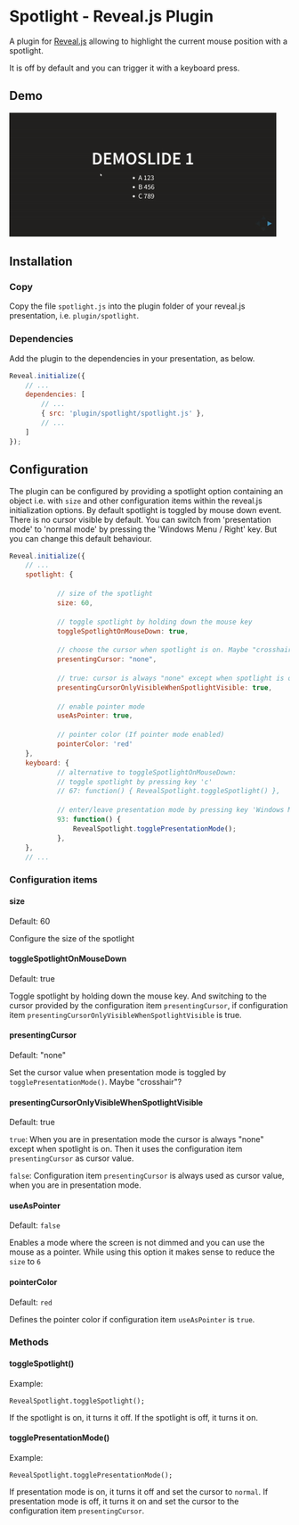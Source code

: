 # Spotlight - Reveal.js Plugin

A plugin for [Reveal.js](https://github.com/hakimel/reveal.js) allowing to highlight the current mouse position with a spotlight. 

It is off by default and you can trigger it with a keyboard press.

## Demo

![](img/demo.gif) 

## Installation

### Copy
Copy the file `spotlight.js` into the plugin folder of your reveal.js presentation, i.e. ```plugin/spotlight```.


### Dependencies
Add the plugin to the dependencies in your presentation, as below. 

```javascript
Reveal.initialize({
	// ...
	dependencies: [
		// ... 		
		{ src: 'plugin/spotlight/spotlight.js' },
		// ... 
	]
});
```

## Configuration
The plugin can be configured by providing a spotlight option containing an object i.e. with `size` and other configuration items within the reveal.js initialization options. By default spotlight is toggled by mouse down event. There is no cursor visible by default. You can switch from 'presentation mode' to 'normal mode' by pressing the 'Windows Menu / Right' key. But you can change this default behaviour.

```javascript
Reveal.initialize({
	// ...
	spotlight: {

			// size of the spotlight
			size: 60,

			// toggle spotlight by holding down the mouse key
			toggleSpotlightOnMouseDown: true,

			// choose the cursor when spotlight is on. Maybe "crosshair"?
			presentingCursor: "none", 

			// true: cursor is always "none" except when spotlight is on. 
			presentingCursorOnlyVisibleWhenSpotlightVisible: true,

			// enable pointer mode
			useAsPointer: true,

			// pointer color (If pointer mode enabled)
			pointerColor: 'red'
	},
	keyboard: {	
			// alternative to toggleSpotlightOnMouseDown: 
			// toggle spotlight by pressing key 'c'
			// 67: function() { RevealSpotlight.toggleSpotlight() },

			// enter/leave presentation mode by pressing key 'Windows Menu/Right'
			93: function() { 
				RevealSpotlight.togglePresentationMode(); 
			},
	},
	// ...	
```

### Configuration items
#### size
Default: 60

Configure the size of the spotlight

#### toggleSpotlightOnMouseDown
Default: true

Toggle spotlight by holding down the mouse key. And switching to the cursor provided by the configuration item `presentingCursor`, if configuration item `presentingCursorOnlyVisibleWhenSpotlightVisible` is true.

#### presentingCursor
Default: "none"

Set the cursor value when presentation mode is toggled by `togglePresentationMode()`. Maybe "crosshair"?

#### presentingCursorOnlyVisibleWhenSpotlightVisible
Default: true

`true`:
When you are in presentation mode the cursor is always "none" except when spotlight is on. Then it uses the configuration item `presentingCursor` as cursor value.

`false`:
Configuration item `presentingCursor` is always used as cursor value, when you are in presentation mode.

#### useAsPointer
Default: `false`

Enables a mode where the screen is not dimmed and you can use the mouse as a pointer.
While using this option it makes sense to reduce the `size` to `6`

#### pointerColor
Default: `red`

Defines the pointer color if configuration item `useAsPointer` is `true`.

### Methods

#### toggleSpotlight()

Example:
```
RevealSpotlight.toggleSpotlight();
```

If the spotlight is on, it turns it off.
If the spotlight is off, it turns it on.

#### togglePresentationMode()

Example:
```
RevealSpotlight.togglePresentationMode();
```

If presentation mode is on, it turns it off and set the cursor to `normal`.
If presentation mode is off, it turns it on and set the cursor to the configuration item `presentingCursor`.
